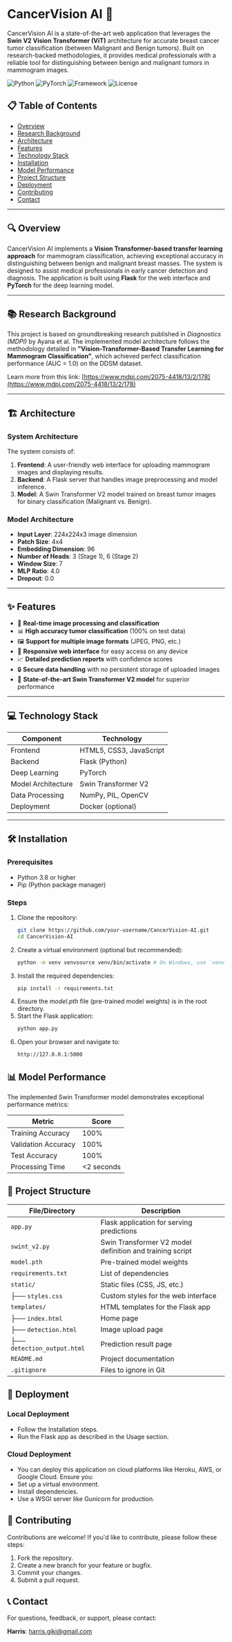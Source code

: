 # CancerVision AI 🔬

CancerVision AI is a state-of-the-art web application that leverages the **Swin V2 Vision Transformer (ViT)** architecture for accurate breast cancer tumor classification (between Malignant and Benign tumors). Built on research-backed methodologies, it provides medical professionals with a reliable tool for distinguishing between benign and malignant tumors in mammogram images.

![Python](https://img.shields.io/badge/python-v3.8+-blue.svg)
![PyTorch](https://img.shields.io/badge/PyTorch-v1.10+-red.svg)
![Framework](https://img.shields.io/badge/Framework-Flask-green.svg)
![License](https://img.shields.io/badge/License-MIT-yellow.svg)

## 📋 Table of Contents
- [Overview](#overview)
- [Research Background](#research-background)
- [Architecture](#architecture)
- [Features](#features)
- [Technology Stack](#technology-stack)
- [Installation](#installation)
- [Model Performance](#model-performance)
- [Project Structure](#project-structure)
- [Deployment](#deployment)
- [Contributing](#contributing)
- [Contact](#contact)

---

## 🔍 Overview

CancerVision AI implements a **Vision Transformer-based transfer learning approach** for mammogram classification, achieving exceptional accuracy in distinguishing between benign and malignant breast masses. The system is designed to assist medical professionals in early cancer detection and diagnosis. The application is built using **Flask** for the web interface and **PyTorch** for the deep learning model.

---

## 📚 Research Background

This project is based on groundbreaking research published in *Diagnostics (MDPI)* by Ayana et al. The implemented model architecture follows the methodology detailed in **"Vision-Transformer-Based Transfer Learning for Mammogram Classification"**, which achieved perfect classification performance (AUC = 1.0) on the DDSM dataset.

Learn more from this link: [https://www.mdpi.com/2075-4418/13/2/178](https://www.mdpi.com/2075-4418/13/2/178)

---

## 🏗 Architecture

### System Architecture
The system consists of:
1. **Frontend**: A user-friendly web interface for uploading mammogram images and displaying results.
2. **Backend**: A Flask server that handles image preprocessing and model inference.
3. **Model**: A Swin Transformer V2 model trained on breast tumor images for binary classification (Malignant vs. Benign).

### Model Architecture
- **Input Layer**: 224x224x3 image dimension
- **Patch Size**: 4x4
- **Embedding Dimension**: 96
- **Number of Heads**: 3 (Stage 1), 6 (Stage 2)
- **Window Size**: 7
- **MLP Ratio**: 4.0
- **Dropout**: 0.0

---

## ✨ Features

- 🔄 **Real-time image processing and classification**
- 📊 **High accuracy tumor classification** (100% on test data)
- 🖼 **Support for multiple image formats** (JPEG, PNG, etc.)
- 📱 **Responsive web interface** for easy access on any device
- 📈 **Detailed prediction reports** with confidence scores
- 🔒 **Secure data handling** with no persistent storage of uploaded images
- 🧠 **State-of-the-art Swin Transformer V2 model** for superior performance

---

## 💻 Technology Stack

| Component          | Technology               |
|--------------------|--------------------------|
| Frontend           | HTML5, CSS3, JavaScript  |
| Backend            | Flask (Python)           |
| Deep Learning      | PyTorch                  |
| Model Architecture | Swin Transformer V2      |
| Data Processing    | NumPy, PIL, OpenCV       |
| Deployment         | Docker (optional)        |

---

## 🛠 Installation

### Prerequisites
- Python 3.8 or higher
- Pip (Python package manager)

### Steps
1. Clone the repository:
   ```bash
   git clone https://github.com/your-username/CancerVision-AI.git
   cd CancerVision-AI

2. Create a virtual environment (optional but recommended):
   ```bash
   python -m venv venvsource venv/bin/activate # On Windows, use `venv\Scripts\activate`
3. Install the required dependencies:
   ```bash
   pip install -r requirements.txt
4. Ensure the *model.pth* file (pre-trained model weights) is in the root directory.
5. Start the Flask application:
   ```bash
   python app.py
6. Open your browser and navigate to:
   ```bash
   http://127.0.0.1:5000

## 📊 Model Performance

The implemented Swin Transformer model demonstrates exceptional performance metrics:

| Metric | Score |
|--------|--------|
| Training Accuracy | 100% |
| Validation Accuracy | 100% |
| Test Accuracy | 100% |
| Processing Time | <2 seconds |

## 📂 Project Structure
| File/Directory           | Description                                      |
|--------------------------|--------------------------------------------------|
| `app.py`                | Flask application for serving predictions        |
| `swint_v2.py`           | Swin Transformer V2 model definition and training script |
| `model.pth`             | Pre-trained model weights                        |
| `requirements.txt`      | List of dependencies                             |
| `static/`               | Static files (CSS, JS, etc.)                     |
| ├── `styles.css`        | Custom styles for the web interface              |
| `templates/`            | HTML templates for the Flask app                 |
| ├── `index.html`        | Home page                                        |
| ├── `detection.html`    | Image upload page                                |
| ├── `detection_output.html` | Prediction result page                    |
| `README.md`             | Project documentation                            |
| `.gitignore`            | Files to ignore in Git                           |


## 🚀 Deployment
### Local Deployment
- Follow the Installation steps.
- Run the Flask app as described in the Usage section.

### Cloud Deployment

- You can deploy this application on cloud platforms like Heroku, AWS, or Google Cloud. Ensure you:
- Set up a virtual environment.
- Install dependencies.
- Use a WSGI server like Gunicorn for production.

## 🤝 Contributing
Contributions are welcome! If you'd like to contribute, please follow these steps:

1. Fork the repository.
2. Create a new branch for your feature or bugfix.
3. Commit your changes.
4. Submit a pull request.

## 📞 Contact  
For questions, feedback, or support, please contact:  

**Harris**: [harris.giki@gmail.com](mailto:harris.giki@gmail.com)  
